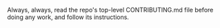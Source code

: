Always, always, read the repo's top-level CONTRIBUTING.md file before doing any
work, and follow its instructions.
